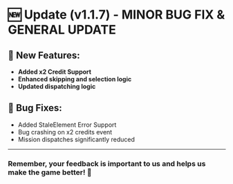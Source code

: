 # 🆕 Update (v1.1.7) - MINOR BUG FIX & GENERAL UPDATE

## 🎉 New Features:
- **Added x2 Credit Support**
- **Enhanced skipping and selection logic**
- **Updated dispatching logic**

## 🐞 Bug Fixes:
- Added StaleElement Error Support
- Bug crashing on x2 credits event
- Mission dispatches significantly reduced


---

### Remember, your feedback is important to us and helps us make the game better! 🙌
